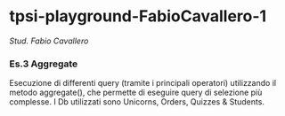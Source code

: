 # tpsi-playground-FabioCavallero-1

_Stud. Fabio Cavallero_

### Es.3 Aggregate

Esecuzione di differenti query (tramite i principali operatori) utilizzando il metodo aggregate(), che permette di eseguire query di selezione più complesse.
I Db utilizzati sono Unicorns, Orders, Quizzes & Students.
